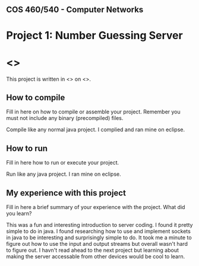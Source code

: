## COS 460/540 - Computer Networks
# Project 1: Number Guessing Server

# <<Brian Dill>>

This project is written in <<Java>> on <<Windows>>.

## How to compile

Fill in here on how to compile or assemble your project. Remember you must not
include any binary (precompiled) files.

Compile like any normal java project. I complied and ran mine on eclipse. 

## How to run

Fill in here how to run or execute your project.

Run like any java project. I ran mine on eclipse.

## My experience with this project

Fill in here a brief summary of your experience with the project. What did you
learn?

This was a fun and interesting introduction to server coding. I found it pretty simple to do
in java. I found researching how to use and implement sockets in java to be interesting and
surprisingly simple to do. It took me a minute to figure out how to use the input and output streams
but overall wasn't hard to figure out. I havn't read ahead to the next project but learning about
making the server accessable from other devices would be cool to learn. 
